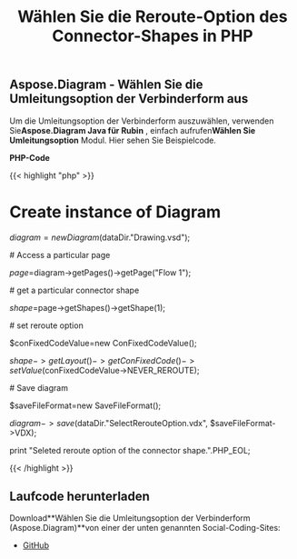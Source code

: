 ﻿---
title: Wählen Sie die Reroute-Option des Connector-Shapes in PHP
type: docs
weight: 90
url: /de/java/select-reroute-option-of-the-connector-shape-in-php/
---
## **Aspose.Diagram - Wählen Sie die Umleitungsoption der Verbinderform aus**
 Um die Umleitungsoption der Verbinderform auszuwählen, verwenden Sie**Aspose.Diagram Java für Rubin** , einfach aufrufen**Wählen Sie Umleitungsoption** Modul. Hier sehen Sie Beispielcode.

**PHP-Code**

{{< highlight "php" >}}

 # Create instance of Diagram

$diagram=new Diagram($dataDir."Drawing.vsd");

\# Access a particular page

$page=$diagram->getPages()->getPage("Flow 1");

\# get a particular connector shape

$shape=$page->getShapes()->getShape(1);

\# set reroute option

$conFixedCodeValue=new ConFixedCodeValue();

$shape->getLayout()->getConFixedCode()->setValue($conFixedCodeValue->NEVER_REROUTE);

\# Save diagram

$saveFileFormat=new SaveFileFormat();

$diagram->save($dataDir."SelectRerouteOption.vdx", $saveFileFormat->VDX);

print "Seleted reroute option of the connector shape.".PHP_EOL;

{{< /highlight >}}
## **Laufcode herunterladen**
 Download**Wählen Sie die Umleitungsoption der Verbinderform (Aspose.Diagram)**von einer der unten genannten Social-Coding-Sites:

- [GitHub](https://github.com/asposediagram/Aspose.Diagram-for-Java/blob/master/Plugins/Aspose_Diagram_Java_for_PHP/src/aspose/diagram/WorkingwithShapes/SelectRerouteOption.php)
